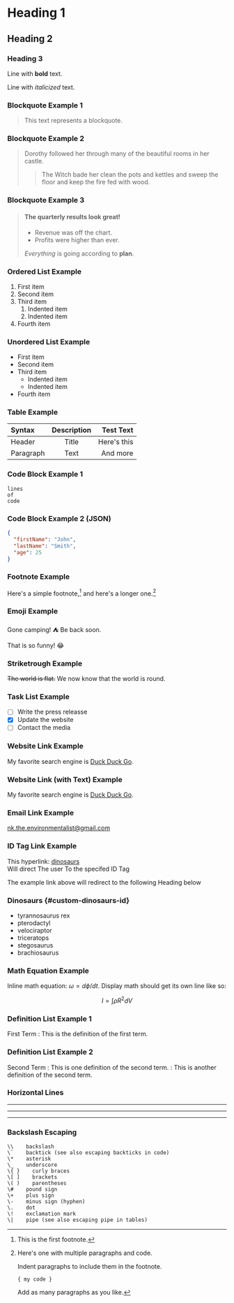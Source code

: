 # Heading 1
## Heading 2
### Heading 3

Line with **bold** text.

Line with *italicized* text.

### Blockquote Example 1

> This text represents a blockquote.

### Blockquote Example 2

> Dorothy followed her through many of the beautiful rooms in her castle.
>
>> The Witch bade her clean the pots and kettles and sweep the floor and keep the fire fed with wood.

### Blockquote Example 3

> #### The quarterly results look great!
>
> - Revenue was off the chart.
> - Profits were higher than ever.
>
>  *Everything* is going according to **plan**.

### Ordered List Example

1. First item
2. Second item
3. Third item
    1. Indented item
    2. Indented item
4. Fourth item

### Unordered List Example

- First item
- Second item
- Third item
    - Indented item
    - Indented item
- Fourth item

### Table Example

| Syntax      | Description | Test Text     |
| :---        |    :----:   |          ---: |
| Header      | Title       | Here's this   |
| Paragraph   | Text        | And more      |

### Code Block Example 1
```
lines
of
code
```

### Code Block Example 2 (JSON)
```json
{
  "firstName": "John",
  "lastName": "Smith",
  "age": 25
}
```

### Footnote Example
Here's a simple footnote,[^1] and here's a longer one.[^bignote]

[^1]: This is the first footnote.

[^bignote]: Here's one with multiple paragraphs and code.

    Indent paragraphs to include them in the footnote.

    `{ my code }`

    Add as many paragraphs as you like.

### Emoji Example
Gone camping! :tent: Be back soon.

That is so funny! :joy:

### Striketrough Example
~~The world is flat.~~ We now know that the world is round.

### Task List Example
- [ ] Write the press releasse
- [x] Update the website
- [ ] Contact the media

### Website Link Example
My favorite search engine is [Duck Duck Go](https://duckduckgo.com).

### Website Link (with Text) Example
My favorite search engine is [Duck Duck Go](https://duckduckgo.com "The best search engine for privacy").

### Email Link Example
<nk.the.environmentalist@gmail.com>

### ID Tag Link Example
This hyperlink: [dinosaurs](#custom-dinosaurs-id)    
Will direct
The user
To the specifed ID Tag

The example link above will redirect to the following Heading below

### Dinosaurs {#custom-dinosaurs-id}
* tyrannosaurus rex
* pterodactyl
* velociraptor
* triceratops
* stegosaurus
* brachiosaurus

### Math Equation Example
Inline math equation: $\omega = d\phi / dt$. Display
math should get its own line like so:

$$I = \int \rho R^{2} dV$$

### Definition List Example 1
First Term
: This is the definition of the first term.

### Definition List Example 2
Second Term
: This is one definition of the second term.
: This is another definition of the second term.

### Horizontal Lines

***

---

_________________

### Backslash Escaping
```
\\    backslash
\`    backtick (see also escaping backticks in code)
\*    asterisk
\_    underscore
\{ }    curly braces
\[ ]    brackets
\( )    parentheses
\#    pound sign
\+    plus sign
\-    minus sign (hyphen)
\.    dot
\!    exclamation mark
\|    pipe (see also escaping pipe in tables)
```

